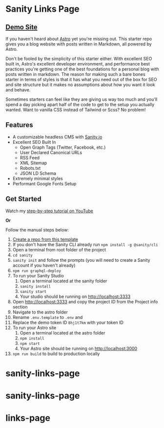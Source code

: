 # Sanity Links Page

## [Demo Site](https://astro-sanity-minimal-starter.netlify.app/)

If you haven't heard about [Astro](https://astro.build) yet you're missing out. This starter repo gives you a blog website with posts written in Markdown, all powered by Astro.

Don't be fooled by the simplicity of this starter either. With excellent SEO built in, Astro's excellent developer environment, and performance best practices you're getting one of the best foundations for a personal blog with posts written in markdown. The reason for making such a bare bones starter in terms of styles is that it has what you need out of the box for SEO and site structure but it makes no assumptions about how you want it look and behave. 

Sometimes starters can feel like they are giving us way too much and you'll spend a day picking apart half of the code to get to the setup you actually wanted. Want to vanilla CSS instead of Tailwind or Scss? No problem!

## Features

- A customizable headless CMS with [Sanity.io](https://sanity.io)
- Excellent SEO Built In
  - Open Graph Tags (Twitter, Facebook, etc.)
  - User Declared Canonical URLs
  - RSS Feed
  - XML Sitemap
  - Robots.txt
  - JSON LD Schema
- Extremely minimal styles
- Performant Google Fonts Setup

## Get Started

Watch my [step-by-step tutorial on YouTube]()

**Or** 

Follow the manual steps below:
1. [Create a repo from this template](https://github.com/jaydanurwin/astro-sanity-minimal-starter/generate)
2. If you don't have the Sanity CLI already run `npm install -g @sanity/cli`
3. Open a terminal from root folder of the project
4. `cd sanity`
5. `sanity init` and follow the prompts (you will need to create a Sanity account if you haven't already)
6. `npm run graphql-deploy`
7. To run your Sanity Studio
   1. Open a terminal located at the sanity folder
   2. `sanity install`
   3. `sanity start`
   4. Your studio should be running on [http://localhost:3333](http://localhost:3333)
8.  Open [http://localhost:3333](http://localhost:3333) and copy the project ID from the Project info section
9.  Navigate to the astro folder
10. Rename `.env.template` to `.env` and 
11. Replace the demo token ID `8hj1t7km` with your token ID
12. To run your Astro site
    1.  Open a terminal located at the astro folder
    2.  `npm install`
    3.  `npm start`
    4.  Your Astro site should be running on [http://localhost:3000](http://localhost:3000)
13. `npm run build` to build to production locally

# sanity-links-page
# sanity-links-page
# links-page
